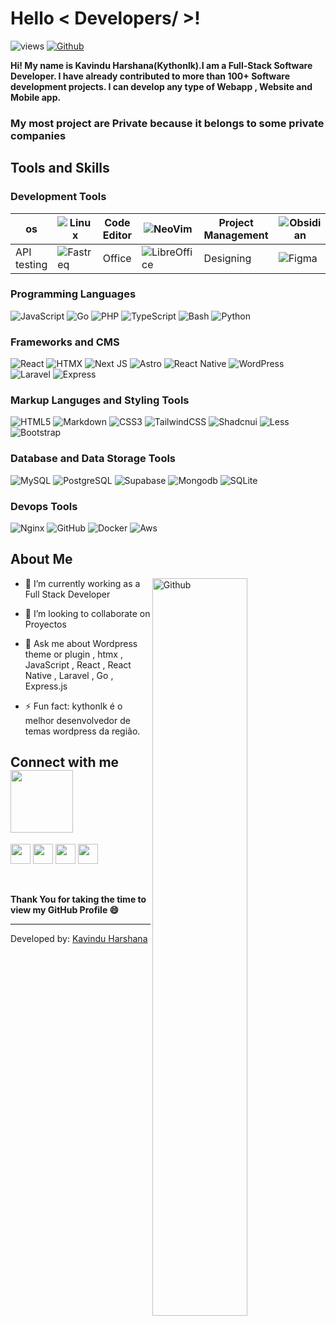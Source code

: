 # Hello < Developers/ >!

![views](https://komarev.com/ghpvc/?username=kythonlk)
[![Github](https://img.shields.io/github/followers/Kythonlk?label=Follow&style=social)](https://github.com/Kythonlk)

**Hi! My name is Kavindu Harshana(Kythonlk).I am a Full-Stack Software Developer. I have already contributed to more than 100+ Software development projects. I can develop any type of Webapp , Website and Mobile app.**


### My most project are Private because it belongs to some private companies
## Tools and Skills

### Development Tools

| os | ![Linux](https://img.shields.io/badge/ArchLinux-1793D1?style=for-the-badge&logo=archlinux&logoColor=white) | Code Editor | ![NeoVim](https://img.shields.io/badge/neovim-105ba2.svg?style=for-the-badge&logo=neovim&logoColor=green) | Project Management | ![Obsidian](https://img.shields.io/badge/Obsidian-7C3AED.svg?style=for-the-badge&logo=obsidian&logoColor=white) 
| --- | --- | --- | --- | --- | --- |
| API testing | ![Fastreq](https://img.shields.io/badge/FASTREQ-000?style=for-the-badge) | Office | ![LibreOffice](https://img.shields.io/badge/LibreOffice-%2318A303?style=for-the-badge&logo=LibreOffice&logoColor=white) | Designing | ![Figma](https://img.shields.io/badge/Figma-F24E1E?style=for-the-badge&logo=figma&logoColor=white)|


### Programming Languages

![JavaScript](https://img.shields.io/badge/javascript-%23323330.svg?style=for-the-badge&logo=javascript&logoColor=%23F7DF1E)
![Go](https://img.shields.io/badge/Go-007d9c.svg?style=for-the-badge&logo=go&logoColor=white)
![PHP](https://img.shields.io/badge/php-%23777BB4.svg?style=for-the-badge&logo=php&logoColor=white)
![TypeScript](https://img.shields.io/badge/TypeScript-007ACC?style=for-the-badge&logo=typescript&logoColor=white)
![Bash](https://img.shields.io/badge/Bash-000.svg?style=for-the-badge&logo=gnubash&logoColor=white)
![Python](https://img.shields.io/badge/python-3670A0?style=for-the-badge&logo=python&logoColor=ffdd54)

### Frameworks and CMS

![React](https://img.shields.io/badge/react-%2320232a.svg?style=for-the-badge&logo=react&logoColor=%2361DAFB)
![HTMX](https://img.shields.io/badge/HTMX-3366CC.svg?style=for-the-badge&logo=htmx&logoColor=%2361DAFB)
![Next JS](https://img.shields.io/badge/Next-black?style=for-the-badge&logo=next.js&logoColor=white)
![Astro](https://img.shields.io/badge/Astro-blue?logo=astro&logoColor=fff&style=for-the-badge)
![React Native](https://img.shields.io/badge/React_Native-20232A?style=for-the-badge&logo=react&logoColor=61DAFB)
![WordPress](https://img.shields.io/badge/WordPress_(Plugin,Theme)-%23117AC9.svg?style=for-the-badge&logo=WordPress&logoColor=white)
![Laravel](https://img.shields.io/badge/Laravel-FF2D20?style=for-the-badge&logo=laravel&logoColor=white)
![Express](https://img.shields.io/badge/express-000000?style=for-the-badge&logo=express&logoColor=white)

### Markup Languges and Styling Tools 

![HTML5](https://img.shields.io/badge/html5-%23E34F26.svg?style=for-the-badge&logo=html5&logoColor=white)
![Markdown](https://img.shields.io/badge/Markdown-000?style=for-the-badge&logo=markdown)
![CSS3](https://img.shields.io/badge/css3-%231572B6.svg?style=for-the-badge&logo=css3&logoColor=white)
![TailwindCSS](https://img.shields.io/badge/tailwindcss-%2338B2AC.svg?style=for-the-badge&logo=tailwind-css&logoColor=white)
![Shadcnui](https://img.shields.io/badge/-Shadcnui-%230170FE?style=for-the-badge&logo=shadcnui&logoColor=white)
![Less](https://img.shields.io/badge/less-2B4C80?style=for-the-badge&logo=less&logoColor=white)
![Bootstrap](https://img.shields.io/badge/bootstrap-%23563D7C.svg?style=for-the-badge&logo=bootstrap&logoColor=white)

### Database and Data Storage Tools

![MySQL](https://img.shields.io/badge/MySQL-00000F?style=for-the-badge&logo=mysql&logoColor=white)
![PostgreSQL](https://img.shields.io/badge/PostgreSQL-316192?style=for-the-badge&logo=postgresql&logoColor=white)
![Supabase](https://img.shields.io/badge/Supabase-181818?style=for-the-badge&logo=supabase&logoColor=white)
![Mongodb](https://img.shields.io/badge/Mongodb-47A248?style=for-the-badge&logo=mongodb&logoColor=white)
![SQLite](https://img.shields.io/badge/SQLite-07405E?style=for-the-badge&logo=sqlite&logoColor=white)

### Devops Tools

![Nginx](https://img.shields.io/badge/nginx-%23009639.svg?style=for-the-badge&logo=nginx&logoColor=white)
![GitHub](https://img.shields.io/badge/github-%23121011.svg?style=for-the-badge&logo=github&logoColor=white)
![Docker](https://img.shields.io/badge/docker-%230db7ed.svg?style=for-the-badge&logo=docker&logoColor=white)
![Aws](https://img.shields.io/badge/aws-%FF9900.svg?style=for-the-badge&logo=amazon&logoColor=white)
## About Me

<img width="55%" align="right" alt="Github" src="https://raw.githubusercontent.com/onimur/.github/master/.resources/git-header.svg" />

- 🔭 I’m currently working as a Full Stack Developer
  
- 👯 I’m looking to collaborate on Proyectos
  
- 💬 Ask me about Wordpress theme or plugin , htmx , JavaScript , React , React Native , Laravel , Go , Express.js
  
- ⚡ Fun fact: kythonlk é o melhor desenvolvedor de temas wordpress da região.



<h2> Connect with me <img src='https://raw.githubusercontent.com/ShahriarShafin/ShahriarShafin/main/Assets/handshake.gif' width="100px"> </h2>
<a href = 'https://www.linkedin.com/in/kythonlk'> <img width = '32px' align= 'center' src="https://raw.githubusercontent.com/rahulbanerjee26/githubAboutMeGenerator/main/icons/linked-in-alt.svg"/></a> 
<a href = 'https://www.twitter.com/kythonlk'> <img width = '32px' align= 'center' src="https://raw.githubusercontent.com/rahulbanerjee26/githubAboutMeGenerator/main/icons/twitter.svg"/></a> 
<a href = 'https://kythonlk.com/blog/'> <img width = '32px' align= 'center' src="https://raw.githubusercontent.com/rahulbanerjee26/githubAboutMeGenerator/main/icons/medium.svg"/></a> 
<a href = 'https://kythonlk.com'> <img width = '32px' align= 'center' src="https://raw.githubusercontent.com/rahulbanerjee26/githubAboutMeGenerator/main/icons/portfolio.png"/></a> 
<br>
<br>
<br>

**Thank You for taking the time to view my GitHub Profile :smile:**

-----
Developed by: [Kavindu Harshana](https://kythonlk.com)
